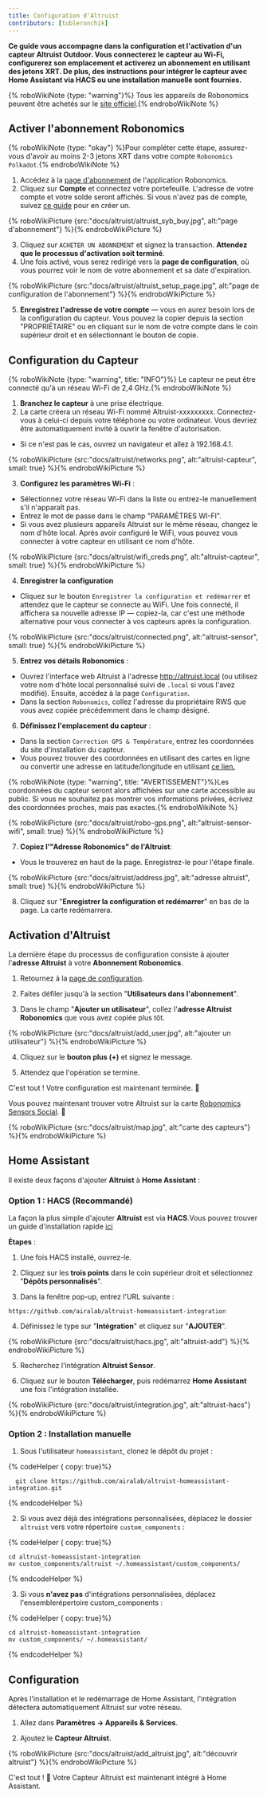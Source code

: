 ```yaml
---
title: Configuration d'Altruist
contributors: [tubleronchik]
---
```


**Ce guide vous accompagne dans la configuration et l'activation d'un capteur Altruist Outdoor. Vous connecterez le capteur au Wi-Fi, configurerez son emplacement et activerez un abonnement en utilisant des jetons XRT. De plus, des instructions pour intégrer le capteur avec Home Assistant via HACS ou une installation manuelle sont fournies.**

{% roboWikiNote {type: "warning"}%} Tous les appareils de Robonomics peuvent être achetés sur le [site officiel](https://robonomics.network/devices/).{% endroboWikiNote %}

## Activer l'abonnement Robonomics

{% roboWikiNote {type: "okay"} %}Pour compléter cette étape, assurez-vous d'avoir au moins 2-3 jetons XRT dans votre compte `Robonomics Polkadot`.{% endroboWikiNote %}

1) Accédez à la [page d'abonnement](https://robonomics.app/#/rws-buy) de l'application Robonomics. 
2) Cliquez sur **Compte** et connectez votre portefeuille. L'adresse de votre compte et votre solde seront affichés.
Si vous n'avez pas de compte, suivez [ce guide](https://wiki.robonomics.network/docs/create-account-in-dapp/) pour en créer un.

{% roboWikiPicture {src:"docs/altruist/altruist_syb_buy.jpg", alt:"page d'abonnement"} %}{% endroboWikiPicture %}

3) Cliquez sur `ACHETER UN ABONNEMENT` et signez la transaction. **Attendez que le processus d'activation soit terminé**. 
4) Une fois activé, vous serez redirigé vers la **page de configuration**, où vous pourrez voir le nom de votre abonnement et sa date d'expiration.

{% roboWikiPicture {src:"docs/altruist/altruist_setup_page.jpg", alt:"page de configuration de l'abonnement"} %}{% endroboWikiPicture %}

5) **Enregistrez l'adresse de votre compte** — vous en aurez besoin lors de la configuration du capteur. Vous pouvez la copier depuis la section "PROPRIÉTAIRE" ou en cliquant sur le nom de votre compte dans le coin supérieur droit et en sélectionnant le bouton de copie.

## Configuration du Capteur

{% roboWikiNote {type: "warning", title: "INFO"}%} Le capteur ne peut être connecté qu'à un réseau Wi-Fi de 2,4 GHz.{% endroboWikiNote %}

1) **Branchez le capteur** à une prise électrique.
2) La carte créera un réseau Wi-Fi nommé Altruist-xxxxxxxxx. Connectez-vous à celui-ci depuis votre téléphone ou votre ordinateur. Vous devriez être automatiquement invité à ouvrir la fenêtre d'autorisation.
- Si ce n'est pas le cas, ouvrez un navigateur et allez à 192.168.4.1.

{% roboWikiPicture {src:"docs/altruist/networks.png", alt:"altruist-capteur", small: true} %}{% endroboWikiPicture %}

3) **Configurez les paramètres Wi-Fi** :
- Sélectionnez votre réseau Wi-Fi dans la liste ou entrez-le manuellement s'il n'apparaît pas.
- Entrez le mot de passe dans le champ "PARAMÈTRES WI-FI".
- Si vous avez plusieurs appareils Altruist sur le même réseau, changez le nom d'hôte local. Après avoir configuré le WiFi, vous pouvez vous connecter à votre capteur en utilisant ce nom d'hôte.

{% roboWikiPicture {src:"docs/altruist/wifi_creds.png", alt:"altruist-capteur", small: true} %}{% endroboWikiPicture %}

4) **Enregistrer la configuration**
- Cliquez sur le bouton `Enregistrer la configuration et redémarrer` et attendez que le capteur se connecte au WiFi. Une fois connecté, il affichera sa nouvelle adresse IP — copiez-la, car c'est une méthode alternative pour vous connecter à vos capteurs après la configuration.

{% roboWikiPicture {src:"docs/altruist/connected.png", alt:"altruist-sensor", small: true} %}{% endroboWikiPicture %}

5) **Entrez vos détails Robonomics** :
- Ouvrez l'interface web Altruist à l'adresse http://altruist.local (ou utilisez votre nom d'hôte local personnalisé suivi de `.local` si vous l'avez modifié). Ensuite, accédez à la page `Configuration`.
- Dans la section `Robonomics`, collez l'adresse du propriétaire RWS que vous avez copiée précédemment dans le champ désigné.

6) **Définissez l'emplacement du capteur** :
- Dans la section `Correction GPS & Température`, entrez les coordonnées du site d'installation du capteur.
- Vous pouvez trouver des coordonnées en utilisant des cartes en ligne ou convertir une adresse en latitude/longitude en utilisant [ce lien.](https://www.latlong.net/convert-address-to-lat-long.html)

{% roboWikiNote {type: "warning", title: "AVERTISSEMENT"}%}Les coordonnées du capteur seront alors affichées sur une carte accessible au public. Si vous ne souhaitez pas montrer vos informations privées, écrivez des coordonnées proches, mais pas exactes.{% endroboWikiNote %}

{% roboWikiPicture {src:"docs/altruist/robo-gps.png", alt:"altruist-sensor-wifi", small: true} %}{% endroboWikiPicture %}

7) **Copiez l'"Adresse Robonomics" de l'Altruist**:
- Vous le trouverez en haut de la page. Enregistrez-le pour l'étape finale.

{% roboWikiPicture {src:"docs/altruist/address.jpg", alt:"adresse altruist", small: true} %}{% endroboWikiPicture %}

8) Cliquez sur "**Enregistrer la configuration et redémarrer**" en bas de la page. La carte redémarrera.

## Activation d'Altruist
La dernière étape du processus de configuration consiste à ajouter l'**adresse Altruist** à votre **Abonnement Robonomics**.

1) Retournez à la [page de configuration](https://robonomics.app/#/rws-setup).

2) Faites défiler jusqu'à la section "**Utilisateurs dans l'abonnement**".

3) Dans le champ "**Ajouter un utilisateur**", collez l'**adresse Altruist Robonomics** que vous avez copiée plus tôt.

{% roboWikiPicture {src:"docs/altruist/add_user.jpg", alt:"ajouter un utilisateur"} %}{% endroboWikiPicture %}

4) Cliquez sur le **bouton plus (+)** et signez le message.

5) Attendez que l'opération se termine.

C'est tout ! Votre configuration est maintenant terminée. 🎉

Vous pouvez maintenant trouver votre Altruist sur la carte [Robonomics Sensors Social](https://sensors.social/#). 🚀

{% roboWikiPicture {src:"docs/altruist/map.jpg", alt:"carte des capteurs"} %}{% endroboWikiPicture %}

## Home Assistant

Il existe deux façons d'ajouter **Altruist** à **Home Assistant** :

### Option 1 : HACS (Recommandé)

La façon la plus simple d'ajouter **Altruist** est via **HACS**.Vous pouvez trouver un guide d'installation rapide [ici](https://hacs.xyz/docs/use/)

**Étapes** :
1) Une fois HACS installé, ouvrez-le.

2) Cliquez sur les **trois points** dans le coin supérieur droit et sélectionnez "**Dépôts personnalisés**".

3) Dans la fenêtre pop-up, entrez l'URL suivante :

```
https://github.com/airalab/altruist-homeassistant-integration
```
4) Définissez le type sur "**Intégration**" et cliquez sur "**AJOUTER**".

{% roboWikiPicture {src:"docs/altruist/hacs.jpg", alt:"altruist-add"} %}{% endroboWikiPicture %}

5) Recherchez l'intégration **Altruist Sensor**.

6) Cliquez sur le bouton **Télécharger**, puis redémarrez **Home Assistant** une fois l'intégration installée.

{% roboWikiPicture {src:"docs/altruist/integration.jpg", alt:"altruist-hacs"} %}{% endroboWikiPicture %}

### Option 2 : Installation manuelle

1) Sous l'utilisateur `homeassistant`, clonez le dépôt du projet :

{% codeHelper { copy: true}%}

```shell
  git clone https://github.com/airalab/altruist-homeassistant-integration.git
```

{% endcodeHelper %}

2) Si vous avez déjà des intégrations personnalisées, déplacez le dossier `altruist` vers votre répertoire `custom_components` :

{% codeHelper { copy: true}%}

```
cd altruist-homeassistant-integration
mv custom_components/altruist ~/.homeassistant/custom_components/
```

{% endcodeHelper %}

3) Si vous **n'avez pas** d'intégrations personnalisées, déplacez l'ensemblerépertoire custom_components :

{% codeHelper { copy: true}%}

 ```
cd altruist-homeassistant-integration
mv custom_components/ ~/.homeassistant/
```

{% endcodeHelper %}

## Configuration

Après l'installation et le redémarrage de Home Assistant, l'intégration détectera automatiquement Altruist sur votre réseau.

1) Allez dans **Paramètres → Appareils & Services**.

2) Ajoutez le **Capteur Altruist**.

{% roboWikiPicture {src:"docs/altruist/add_altruist.jpg", alt:"découvrir altruist"} %}{% endroboWikiPicture %}

C'est tout ! 🚀 Votre Capteur Altruist est maintenant intégré à Home Assistant.
